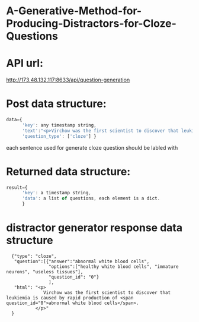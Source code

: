 # A-Generative-Method-for-Producing-Distractors-for-Cloze-Questions

# API url:
http://173.48.132.117:8633/api/question-generation

# Post data structure:


```javascript
data={
      'key': any timestamp string, 
      'text':"<p>Virchow was the first scientist to discover that leukiemia is caused by rapid production of abnormal white blood cells.</p>",
      'question_type': ['cloze'] }
```
each sentence used for generate cloze question should be labled with <p></p>
# Returned data structure:


```javascript
result={
      'key': a timestamp string, 
      'data': a list of questions, each element is a dict.
      }
```

# distractor generator response data structure

      {"type": "cloze",
       "question":[{"answer":"abnormal white blood cells",
                    "options":["healthy white blood cells", "immature neurons", "useless tissues"],
                    "question_id": "0"}
                    ],
       "html": "<p>
                  Virchow was the first scientist to discover that leukiemia is caused by rapid production of <span question_id="0">abnormal white blood cells</span>.
               </p>"
      }
